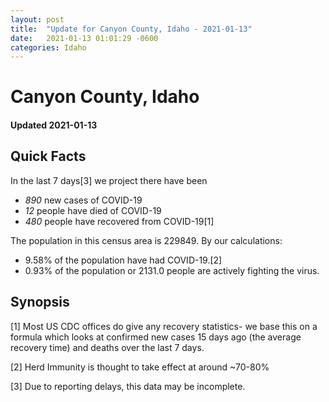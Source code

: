 ```yaml
---
layout: post
title:  "Update for Canyon County, Idaho - 2021-01-13"
date:   2021-01-13 01:01:29 -0600
categories: Idaho
---
```


# Canyon County, Idaho
#### Updated 2021-01-13

## Quick Facts

In the last 7 days[3] we project there have been
- *890* new cases of COVID-19
- *12* people have died of COVID-19
- *480* people have recovered from COVID-19[1]

The population in this census area is 229849. By our calculations:
- 9.58% of the population have had COVID-19.[2]
- 0.93% of the population or 2131.0 people are actively fighting the virus.

## Synopsis




[1] Most US CDC offices do give any recovery statistics- we base this on a formula which looks at confirmed new cases
15 days ago (the average recovery time) and deaths over the last 7 days.

[2] Herd Immunity is thought to take effect at around ~70-80%

[3] Due to reporting delays, this data may be incomplete.
 
    